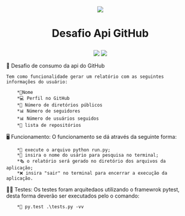 <p align="center">
    <br>
    <img src="https://github.com/FlexIV07/Desafio-Api-GIt/assets/89098909/4485e106-06b2-483f-9129-c090e21cbed8"/>
    <br>
<p>

<h1 align="center">
  <p align="center">Desafio Api GitHub</p>
</h1>

<p align="center">
<img src="https://img.shields.io/badge/status-funcional-brightgreen">
<img src="https://img.shields.io/badge/Python-3.9-blueviolet"/>
</p>

📓 Desafio de consumo da api do GitHub

    Tem como funcionalidade gerar um relatório com as seguintes informações do usuário:
    
        *👤Nome
        *💻 Perfil no GitHub
        *📂 Número de diretórios públicos
        *📊 Número de seguidores
        *📊 Número de usuários seguidos
        *📂 lista de repositórios

🖥️ Funcionamento:
    O funcionamento se dá através da seguinte forma:
        
        *🐍 execute o arquivo python run.py;
        *👤 insira o nome do usário para pesquisa no terminal;
        *🗞️ o relatório será gerado no diretório dos arquivos da aplicação;
        *❌ insira "sair" no terminal para encerrar a execução da aplicação.

👨‍🔬 Testes:
    Os testes foram arquitedaos utilizando o framewrok pytest, desta forma deverão ser executados pelo o comando:

        *🐍 py.test .\tests.py -vv


